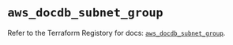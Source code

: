 # `aws_docdb_subnet_group`

Refer to the Terraform Registory for docs: [`aws_docdb_subnet_group`](https://registry.terraform.io/providers/hashicorp/aws/5.15.0/docs/resources/docdb_subnet_group).
